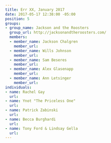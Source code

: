 ```yaml
---
title: Err XX, January 2017
date: 2017-05-17 12:38:00 -05:00
position: 5
groups:
- group_name: Jackson and the Roosters
  group_url: http://jacksonandtheroosters.com/
  members:
  - member_name: Jackson Chalgren
    member_url: 
  - member_name: Wills Johnson
    member_url: 
  - member_name: Sam Beseres
    member_url: 
  - member_name: Alex Glasenapp
    member_url: 
  - member_name: Ann Letsinger
    member_url: 
individuals:
- name: Rachel Gay
  url: 
- name: Ynot "The Priceless One"
  url: 
- name: Patrick Zabinski
  url: 
- name: Becca Burghardi
  url: 
- name: Tony Ford & Lindsay Gella
  url: 
---
```



